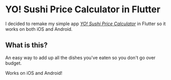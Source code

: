 # YO! Sushi Price Calculator in Flutter

I decided to remake my simple app [_YO! Sushi Price Calculator_](https://github.com/wrussell1999/yo-sushi-price-calculator) in Flutter so it works on both iOS and Android.

## What is this?

An easy way to add up all the dishes you've eaten so you don't go over budget.

Works on iOS and Android!